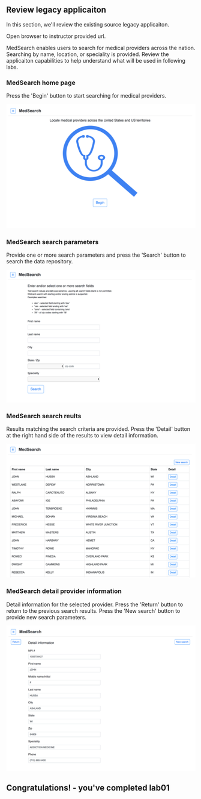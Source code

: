 

## Review legacy applicaiton

In this section, we'll review the existing source legacy applicaiton.

Open browser to instructor provided url.

MedSearch enables users to search for medical providers across the nation. Searching by name, location, or speciality is provided.  Review the applicaiton capabilities to help understand what will be used in following labs.


### MedSearch home page

Press the 'Begin' button to start searching for medical providers.

![](../images/medsearch01.png)


### MedSearch search parameters

Provide one or more search parameters and press the 'Search' button to search the data repository.

![](../images/medsearch02.png)


### MedSearch search reults

Results matching the search criteria are provided. Press the 'Detail' button at the right hand side of the results to view detail information.

![](../images/medsearch03.png)


### MedSearch detail provider information

Detail information for the selected provider.  Press the 'Return' button to return to the previous search results.  Press the 'New search' button to provide new search parameters.

![](../images/medsearch04.png)



Congratulations! - you've completed lab01
---
